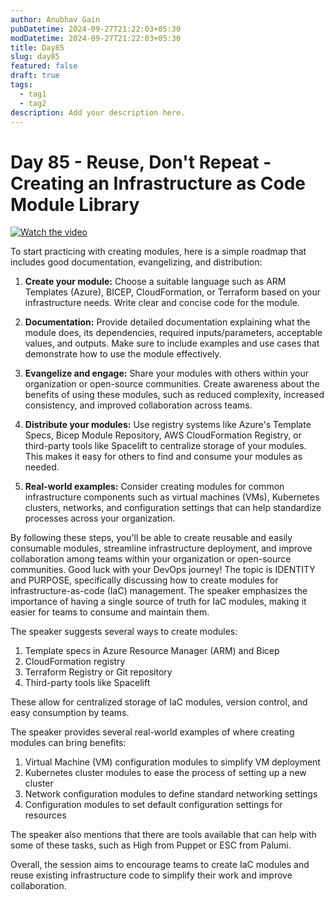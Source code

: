 ```yaml
---
author: Anubhav Gain
pubDatetime: 2024-09-27T21:22:03+05:30
modDatetime: 2024-09-27T21:22:03+05:30
title: Day85
slug: day85
featured: false
draft: true
tags:
  - tag1
  - tag2
description: Add your description here.
---
```


# Day 85 - Reuse, Don't Repeat - Creating an Infrastructure as Code Module Library

[![Watch the video](/thumbnails/day85.png)](https://www.youtube.com/watch?v=eQLpncE7eLs)

To start practicing with creating modules, here is a simple roadmap that includes good documentation, evangelizing, and distribution:

1. **Create your module:** Choose a suitable language such as ARM Templates (Azure), BICEP, CloudFormation, or Terraform based on your infrastructure needs. Write clear and concise code for the module.

2. **Documentation:** Provide detailed documentation explaining what the module does, its dependencies, required inputs/parameters, acceptable values, and outputs. Make sure to include examples and use cases that demonstrate how to use the module effectively.

3. **Evangelize and engage:** Share your modules with others within your organization or open-source communities. Create awareness about the benefits of using these modules, such as reduced complexity, increased consistency, and improved collaboration across teams.

4. **Distribute your modules:** Use registry systems like Azure's Template Specs, Bicep Module Repository, AWS CloudFormation Registry, or third-party tools like Spacelift to centralize storage of your modules. This makes it easy for others to find and consume your modules as needed.

5. **Real-world examples:** Consider creating modules for common infrastructure components such as virtual machines (VMs), Kubernetes clusters, networks, and configuration settings that can help standardize processes across your organization.

By following these steps, you'll be able to create reusable and easily consumable modules, streamline infrastructure deployment, and improve collaboration among teams within your organization or open-source communities. Good luck with your DevOps journey!
The topic is IDENTITY and PURPOSE, specifically discussing how to create modules for infrastructure-as-code (IaC) management. The speaker emphasizes the importance of having a single source of truth for IaC modules, making it easier for teams to consume and maintain them.

The speaker suggests several ways to create modules:

1. Template specs in Azure Resource Manager (ARM) and Bicep
2. CloudFormation registry
3. Terraform Registry or Git repository
4. Third-party tools like Spacelift

These allow for centralized storage of IaC modules, version control, and easy consumption by teams.

The speaker provides several real-world examples of where creating modules can bring benefits:

1. Virtual Machine (VM) configuration modules to simplify VM deployment
2. Kubernetes cluster modules to ease the process of setting up a new cluster
3. Network configuration modules to define standard networking settings
4. Configuration modules to set default configuration settings for resources

The speaker also mentions that there are tools available that can help with some of these tasks, such as High from Puppet or ESC from Palumi.

Overall, the session aims to encourage teams to create IaC modules and reuse existing infrastructure code to simplify their work and improve collaboration.
